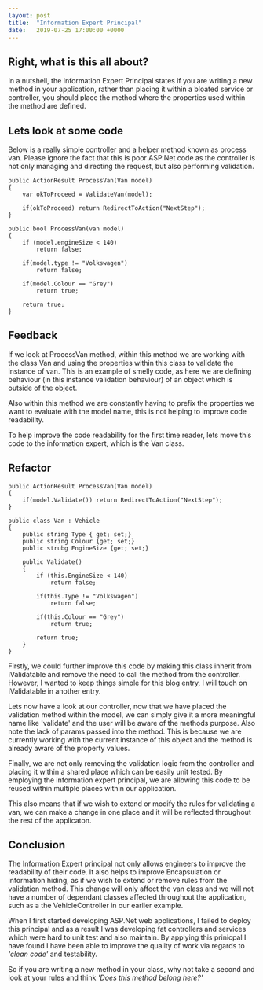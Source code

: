 ```yaml
---
layout: post
title:  "Information Expert Principal"
date:   2019-07-25 17:00:00 +0000
---
```

## Right, what is this all about?

In a nutshell, the Information Expert Principal states if you are writing a new method in your application, rather than placing it within a bloated service or controller, you should place the method where the properties used within the method are defined.

## Lets look at some code
Below is a really simple controller and a helper method known as process van.
Please ignore the fact that this is poor ASP.Net code as the controller is not only managing and directing the request, but also performing validation.

    public ActionResult ProcessVan(Van model)
    {
        var okToProceed = ValidateVan(model);

        if(okToProceed) return RedirectToAction("NextStep");    
    }

    public bool ProcessVan(van model)
    {
        if (model.engineSize < 140)
            return false;
    
        if(model.type != "Volkswagen")
            return false;

        if(model.Colour == "Grey")
            return true;

        return true;
    }

## Feedback

If we look at ProcessVan method, within this method we are working with the class Van and using the properties within this class to validate the instance of van. This is an example of smelly code, as here we are defining behaviour (in this instance validation behaviour) of an object which is outside of the object. 

Also within this method we are constantly having to prefix the properties we want to evaluate with the model name, this is not helping to improve code readability.

To help improve the code readability for the first time reader, lets move this code to the information expert, which is the Van class.

## Refactor

    public ActionResult ProcessVan(Van model)
    {
        if(model.Validate()) return RedirectToAction("NextStep");
    }

    public class Van : Vehicle
    {        
        public string Type { get; set;}
        public string Colour {get; set;}
        public strubg EngineSize {get; set;}             

        public Validate()
        {
            if (this.EngineSize < 140)
                return false;
    
            if(this.Type != "Volkswagen")
                return false;

            if(this.Colour == "Grey")
                return true;

            return true;
        }        
    }

Firstly, we could further improve this code by making this class inherit from IValidatable and remove the need to call the method from the controller. However, I wanted to keep things simple for this blog entry, I will touch on IValidatable in another entry.

Lets now have a look at our controller, now that we have placed the validation method within the model, we can simply give it a more meaningful name like 'validate' and the user will be aware of the methods purpose. Also note the lack of params passed into the method. This is because we are currently working with the current instance of this object and the method is already aware of the property values.

Finally, we are not only removing the validation logic from the controller and placing it within a shared place which can be easily unit tested. By employing the information expert principal, we are allowing this code to be reused within multiple places within our application. 

This also means that if we wish to extend or modify the rules for validating a van, we can make a change in one place and it will be reflected throughout the rest of the applicaton.

## Conclusion

The Information Expert principal not only allows engineers to improve the readability of their code. It also helps to improve Encapsulation or information hiding, as if we wish to extend or remove rules from the validation method. This change will only affect the van class and we will not have a number of dependant classes affected throughout the application, such as a the VehicleController in our earlier example.

When I first started developing ASP.Net web applications, I failed to deploy this principal and as a result I was developing fat controllers and services which were hard to unit test and also maintain. By applying this prinicpal I have found I have been able to improve the quality of work via regards to <em>'clean code'</em> and testability.

So if you are writing a new method in your class, why not take a second and look at your rules and think <em>'Does this method belong here?'</em>